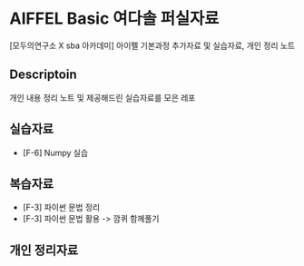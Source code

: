 # AIFFEL Basic 여다솔 퍼실자료
[모두의연구소 X sba 아카데미] 아이펠 기본과정 추가자료 및 실습자료, 개인 정리 노트

## Descriptoin
개인 내용 정리 노트 및 제공해드린 실습자료를 모은 레포

## 실습자료
* [F-6] Numpy 실습

## 복습자료
* [F-3] 파이썬 문법 정리
* [F-3] 파이썬 문법 활용 -> 깜퀴 함께풀기

## 개인 정리자료